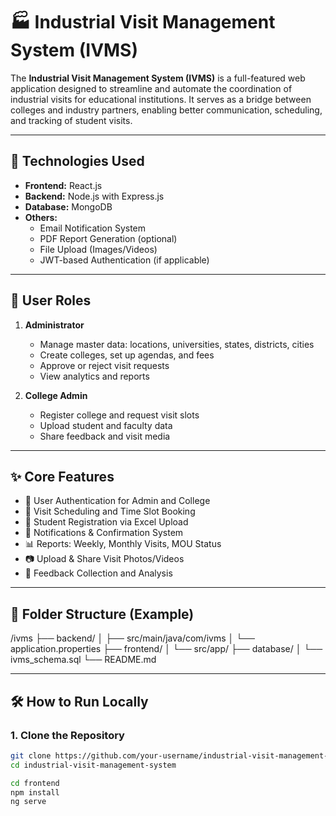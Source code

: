 # 🏭 Industrial Visit Management System (IVMS)

The **Industrial Visit Management System (IVMS)** is a full-featured web application designed to streamline and automate the coordination of industrial visits for educational institutions. It serves as a bridge between colleges and industry partners, enabling better communication, scheduling, and tracking of student visits.

---

## 🔧 Technologies Used

- **Frontend:** React.js
- **Backend:** Node.js with Express.js
- **Database:** MongoDB
- **Others:** 
  - Email Notification System
  - PDF Report Generation (optional)
  - File Upload (Images/Videos)
  - JWT-based Authentication (if applicable)

---

## 👥 User Roles

1. **Administrator**
   - Manage master data: locations, universities, states, districts, cities
   - Create colleges, set up agendas, and fees
   - Approve or reject visit requests
   - View analytics and reports

2. **College Admin**
   - Register college and request visit slots
   - Upload student and faculty data
   - Share feedback and visit media

---

## ✨ Core Features

- 🔐 User Authentication for Admin and College
- 📅 Visit Scheduling and Time Slot Booking
- 🧾 Student Registration via Excel Upload
- 💬 Notifications & Confirmation System
- 📊 Reports: Weekly, Monthly Visits, MOU Status
- 📷 Upload & Share Visit Photos/Videos
- 📝 Feedback Collection and Analysis

---

## 📁 Folder Structure (Example)

/ivms
├── backend/
│ ├── src/main/java/com/ivms
│ └── application.properties
├── frontend/
│ └── src/app/
├── database/
│ └── ivms_schema.sql
└── README.md

---

## 🛠️ How to Run Locally

### 1. Clone the Repository
```bash
git clone https://github.com/your-username/industrial-visit-management-system.git
cd industrial-visit-management-system

cd frontend
npm install
ng serve

